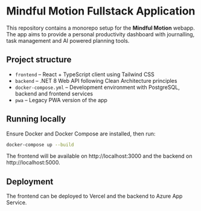 # Mindful Motion Fullstack Application

This repository contains a monorepo setup for the **Mindful Motion** webapp. The app aims to provide a personal productivity dashboard with journalling, task management and AI powered planning tools.

## Project structure
- `frontend` – React + TypeScript client using Tailwind CSS
- `backend` – .NET 8 Web API following Clean Architecture principles
- `docker-compose.yml` – Development environment with PostgreSQL, backend and frontend services
- `pwa` – Legacy PWA version of the app

## Running locally
Ensure Docker and Docker Compose are installed, then run:

```bash
docker-compose up --build
```

The frontend will be available on http://localhost:3000 and the backend on http://localhost:5000.

## Deployment
The frontend can be deployed to Vercel and the backend to Azure App Service.
